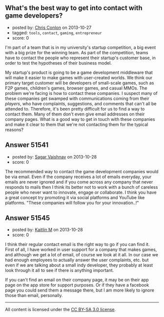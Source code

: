 ## What's the best way to get into contact with game developers?

- posted by: [Chris Conlon](https://stackexchange.com/users/-1/28464-chris-conlon) on 2013-10-27
- tagged: `tools`, `contact`, `gaming`, `entrepreneur`
- score: 0

<p>I'm part of a team that is in my university's startup competition, a big event with a big prize for the winning team. As part of the competition, teams have to contact the people who represent their startup's customer base, in order to test the hypotheses of their business model.</p>

<p>My startup's product is going to be a game development middleware that will make it easier to make games with user-created worlds. We think our primary target customer will be developers of small-scale games, such as F2P games, children's games, browser games, and casual MMOs. The problem we're facing is how to contact these companies. I suspect many of these companies get swamped with communications coming from their <em>players</em>, who have complaints, suggestions, and comments that can't all be attended to. Therefore, it's been pretty difficult for us to find a way to contact them. Many of them don't even give email addresses on their company pages. What is a good way to get in touch with these companies and make it clear to them that we're not contacting them for the typical reasons?</p>



## Answer 51541

- posted by: [Sagar Vaishnav](https://stackexchange.com/users/-1/28466-sagar-vaishnav) on 2013-10-28
- score: 0

<p>The recommended way to contact the game development companies would be via email. Even if the company receives a lot of emails everyday, your emails are never ignored and if you come across any company that never responds to mails then I think its better not to work with a bunch of careless people who never want to innovate, engage or collaborate. I think you have a great concept try promoting it via social platforms and YouTube like platforms. "These companies will follow you for your innovation..!"</p>



## Answer 51545

- posted by: [Kaitlin M](https://stackexchange.com/users/-1/28368-kaitlin-m) on 2013-10-28
- score: 0

<p>I think their regular contact email is the right way to go if you can find it. First of all, I have worked in user support for a company that makes games, and although we get a lot of email, of course we look at it all. In our case we had enough employees to actually answer the user complaints, etc. but even if we are talking about a small indy developer, they probably at least look through it all to see if there is anything important. </p>

<p>If you can't find an email on their company page, it may be on their app page on the app store for support purposes. Or if they have a facebook page you could send them a message there, but I am more likely to ignore those than email, personally. </p>




---

All content is licensed under the [CC BY-SA 3.0 license](https://creativecommons.org/licenses/by-sa/3.0/).
